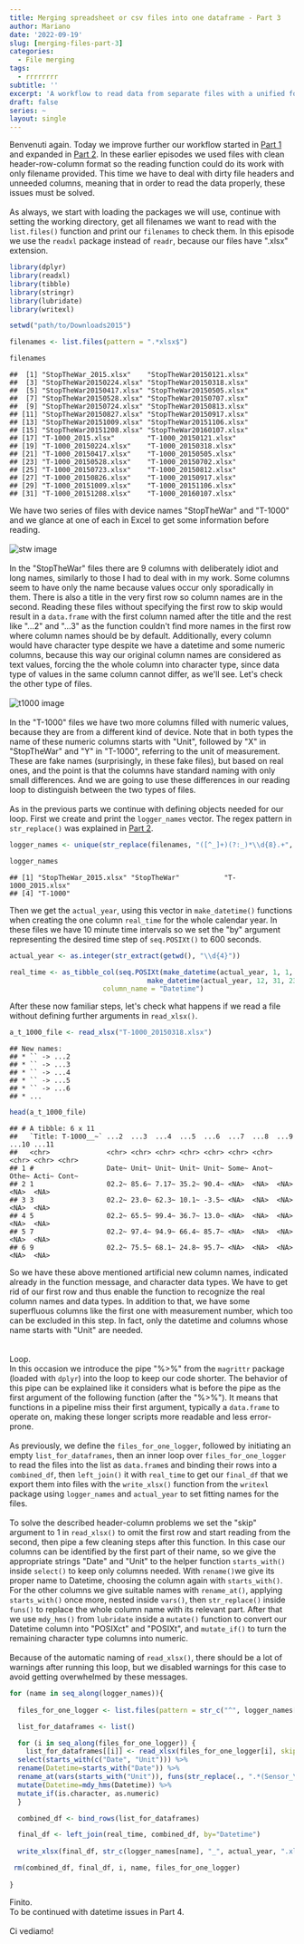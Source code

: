 ```yaml
---
title: Merging spreadsheet or csv files into one dataframe - Part 3
author: Mariano
date: '2022-09-19'
slug: [merging-files-part-3]
categories:
  - File merging
tags:
  - rrrrrrrr
subtitle: ''
excerpt: 'A workflow to read data from separate files with a unified format, merge them into a single data frame, then export them as one file. Part 3 - dealing with untidy columns and rows.'
draft: false
series: ~
layout: single
---
```


Benvenuti again. Today we improve further our workflow started in [Part 1](https://datamariano.netlify.app/blog/2022-09-07-merging-spreadsheet-or-csv-files-into-one-dataframe-part-1/) and expanded in [Part 2](https://datamariano.netlify.app/blog/2022-09-14-merging-spreadsheet-or-csv-files-into-one-dataframe-part-2/). In these earlier episodes we used files with clean header-row-column format so the reading function could do its work with only filename provided. This time we have to deal with dirty file headers and unneeded columns, meaning that in order to read the data properly, these issues must be solved. \
\
As always, we start with loading the packages we will use, continue with setting the working directory, get all filenames we want to read with the `list.files()` function and print our `filenames` to check them. In this episode we use the `readxl` package instead of `readr`, because our files have ".xlsx" extension.


```r
library(dplyr)
library(readxl)
library(tibble)
library(stringr)
library(lubridate)
library(writexl)
```




```r
setwd("path/to/Downloads2015")
```


```r
filenames <- list.files(pattern = ".*xlsx$")
```


```r
filenames
```

```
##  [1] "StopTheWar_2015.xlsx"    "StopTheWar20150121.xlsx"
##  [3] "StopTheWar20150224.xlsx" "StopTheWar20150318.xlsx"
##  [5] "StopTheWar20150417.xlsx" "StopTheWar20150505.xlsx"
##  [7] "StopTheWar20150528.xlsx" "StopTheWar20150707.xlsx"
##  [9] "StopTheWar20150724.xlsx" "StopTheWar20150813.xlsx"
## [11] "StopTheWar20150827.xlsx" "StopTheWar20150917.xlsx"
## [13] "StopTheWar20151009.xlsx" "StopTheWar20151106.xlsx"
## [15] "StopTheWar20151208.xlsx" "StopTheWar20160107.xlsx"
## [17] "T-1000_2015.xlsx"        "T-1000_20150121.xlsx"   
## [19] "T-1000_20150224.xlsx"    "T-1000_20150318.xlsx"   
## [21] "T-1000_20150417.xlsx"    "T-1000_20150505.xlsx"   
## [23] "T-1000_20150528.xlsx"    "T-1000_20150702.xlsx"   
## [25] "T-1000_20150723.xlsx"    "T-1000_20150812.xlsx"   
## [27] "T-1000_20150826.xlsx"    "T-1000_20150917.xlsx"   
## [29] "T-1000_20151009.xlsx"    "T-1000_20151106.xlsx"   
## [31] "T-1000_20151208.xlsx"    "T-1000_20160107.xlsx"
```

We have two series of files with device names "StopTheWar" and "T-1000" and we glance at one of each in Excel to get some information before reading. \
\
![stw image](stopthewar.jpg) \
\
In the "StopTheWar" files there are 9 columns with deliberately idiot and long names, similarly to those I had to deal with in my work. Some columns seem to have only the name because values occur only sporadically in them. There is also a title in the very first row so column names are in the second. Reading these files without specifying the first row to skip would result in a `data.frame` with the first column named after the title and the rest like "...2" and "...3" as the function couldn't find more names in the first row where column names should be by default. Additionally, every column would have character type despite we have a datetime and some numeric columns, because this way our original column names are considered as text values, forcing the the whole column into character type, since data type of values in the same column cannot differ, as we'll see. Let's check the other type of files.\
\
![t1000 image](t1000.jpg) \
\
In the "T-1000" files we have two more columns filled with numeric values, because they are from a different kind of device. Note that in both types the name of these numeric columns starts with "Unit", followed by "X" in "StopTheWar" and "Y" in "T-1000", referring to the unit of measurement. These are fake names (surprisingly, in these fake files), but based on real ones, and the point is that the columns have standard naming with only small differences. And we are going to use these differences in our reading loop to distinguish between the two types of files. \
\
As in the previous parts we continue with defining objects needed for our loop. First we create and print the `logger_names` vector. The regex pattern in `str_replace()` was explained in [Part 2](https://datamariano.netlify.app/blog/2022-09-14-merging-spreadsheet-or-csv-files-into-one-dataframe-part-2/).


```r
logger_names <- unique(str_replace(filenames, "([^_]+)(?:_)*\\d{8}.+", "\\1"))
```


```r
logger_names
```

```
## [1] "StopTheWar_2015.xlsx" "StopTheWar"           "T-1000_2015.xlsx"    
## [4] "T-1000"
```

Then we get the `actual_year`, using this vector in `make_datetime()` functions when creating the one column `real_time` for the whole calendar year. In these files we have 10 minute time intervals so we set the "by" argument representing the desired time step of `seq.POSIXt()` to 600 seconds.




```r
actual_year <- as.integer(str_extract(getwd(), "\\d{4}"))
```


```r
real_time <- as_tibble_col(seq.POSIXt(make_datetime(actual_year, 1, 1, 0, 0, 0), 
                                  make_datetime(actual_year, 12, 31, 23, 55, 0), 600), 
                       column_name = "Datetime")
```

After these now familiar steps, let's check what happens if we read a file without defining further arguments in `read_xlsx()`.


```r
a_t_1000_file <- read_xlsx("T-1000_20150318.xlsx")
```

```
## New names:
## * `` -> ...2
## * `` -> ...3
## * `` -> ...4
## * `` -> ...5
## * `` -> ...6
## * ...
```

```r
head(a_t_1000_file)
```

```
## # A tibble: 6 x 11
##   `Title: T-1000__~` ...2  ...3  ...4  ...5  ...6  ...7  ...8  ...9  ...10 ...11
##   <chr>              <chr> <chr> <chr> <chr> <chr> <chr> <chr> <chr> <chr> <chr>
## 1 #                  Date~ Unit~ Unit~ Unit~ Unit~ Some~ Anot~ Othe~ Acti~ Cont~
## 2 1                  02.2~ 85.6~ 7.17~ 35.2~ 90.4~ <NA>  <NA>  <NA>  <NA>  <NA> 
## 3 3                  02.2~ 23.0~ 62.3~ 10.1~ -3.5~ <NA>  <NA>  <NA>  <NA>  <NA> 
## 4 5                  02.2~ 65.5~ 99.4~ 36.7~ 13.0~ <NA>  <NA>  <NA>  <NA>  <NA> 
## 5 7                  02.2~ 97.4~ 94.9~ 66.4~ 85.7~ <NA>  <NA>  <NA>  <NA>  <NA> 
## 6 9                  02.2~ 75.5~ 68.1~ 24.8~ 95.7~ <NA>  <NA>  <NA>  <NA>  <NA>
```

So we have these above mentioned artificial new column names, indicated already in the function message, and character data types. We have to get rid of our first row and thus enable the function to recognize the real column names and data types. In addition to that, we have some superfluous columns like the first one with measurement number, which too can be excluded in this step. In fact, only the datetime and columns whose name starts with "Unit" are needed.\
\
\
Loop. \
In this occasion we introduce the pipe "%>%" from the `magrittr` package (loaded with `dplyr`) into the loop to keep our code shorter. The behavior of this pipe can be explained like it considers what is before the pipe as the first argument of the following function (after the "%>%"). It means that functions in a pipeline miss their first argument, typically a `data.frame` to operate on, making these longer scripts more readable and less error-prone. \
\
As previously, we define the `files_for_one_logger`, followed by initiating an empty `list_for_dataframes`, then an inner loop over `files_for_one_logger` to read the files into the list as `data.frame`s and binding their rows into a `combined_df`, then `left_join()` it with `real_time` to get our `final_df` that we export them into files with the `write_xlsx()` function from the `writexl` package using `logger_names` and `actual_year` to set fitting names for the files. \
\
To solve the described header-column problems we set the "skip" argument to 1 in `read_xlsx()` to omit the first row and start reading from the second, then pipe a few cleaning steps after this function. In this case our columns can be identified by the first part of their name, so we give the appropriate strings "Date" and "Unit" to the helper function `starts_with()` inside `select()` to keep only columns needed. With `rename()`we give its proper name to Datetime, choosing the column again with `starts_with()`. For the other columns we give suitable names with `rename_at()`, applying `starts_with()` once more, nested inside `vars()`, then `str_replace()` inside `funs()` to replace the whole column name with its relevant part. After that we use `mdy_hms()` from `lubridate` inside a `mutate()` function to convert our Datetime column into "POSIXct" and "POSIXt", and `mutate_if()` to turn the remaining character type columns into numeric. \
\
Because of the automatic naming of `read_xlsx()`, there should be a lot of warnings after running this loop, but we disabled warnings for this case to avoid getting overwhelmed by these messages.


```r
for (name in seq_along(logger_names)){ 
  
  files_for_one_logger <- list.files(pattern = str_c("^", logger_names[name], ".*.xlsx"))

  list_for_dataframes <- list()

  for (i in seq_along(files_for_one_logger)) {
    list_for_dataframes[[i]] <- read_xlsx(files_for_one_logger[i], skip = 1) %>% 
  select(starts_with(c("Date", "Unit"))) %>% 
  rename(Datetime=starts_with("Date")) %>% 
  rename_at(vars(starts_with("Unit")), funs(str_replace(., ".*(Sensor_\\d)", "\\1"))) %>%
  mutate(Datetime=mdy_hms(Datetime)) %>% 
  mutate_if(is.character, as.numeric)
  }

  combined_df <- bind_rows(list_for_dataframes)

  final_df <- left_join(real_time, combined_df, by="Datetime")
  
  write_xlsx(final_df, str_c(logger_names[name], "_", actual_year, ".xlsx")) 

 rm(combined_df, final_df, i, name, files_for_one_logger)
 
}
```

Finito. \
To be continued with datetime issues in Part 4. \
\
Ci vediamo!
